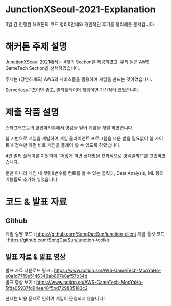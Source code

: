 # JunctionXSeoul-2021-Explanation

3일 간 진행된 해커톤의 코드 정리&안내와 개인적인 후기를 정리해둔 문서입니다.

# 해커톤 주제 설명

JunctionXSeoul 2021에서는 4개의 Section을 제공하였고, 우리 팀은 AWS GameTech Section을 선택하였습니다.  

주제는 (당연하게도) AWS의 서비스들을 활용하여 게임을 만드는 것이었습니다.

Serverless구조이면 좋고, 멀티플레이어 게임이면 가산점이 있었습니다.

# 제출 작품 설명

스타그래프트의 혈압마라톤에서 영감을 얻어 게임을 개발 하였습니다. 

웹 기반으로 게임을 개발하여 게임 클라이언트 프로그램을 다운 받을 필요없이 웹 사이트에 접속만 하면 바로 게임을 플레이 할 수 있도록 하였습니다.

4인 멀티 플레이를 지원하며 "어떻게 하면 상대방을 효과적으로 엿맥일까?"를 고민하였습니다.

뿐만 아니라 게임 내 셋팅&변수를 컨트롤 할 수 있는 툴킷과, Data Analysis, ML 등의 기능들도 추가해 넣었습니다.

# 코드 & 발표 자료

## Github
게임 실행 코드 : https://github.com/SongDaeSun/junction-client
게임 툴킷 코드 : https://github.com/SongDaeSun/junction-toolkit

## 발표 자료 & 발표 영상
발표 자료 다운로드 링크 : https://www.notion.so/AWS-GameTech-MooYaHo-e0a1d7719e5146349ab897e8af57b34d  
발표 영상 보기 : https://www.notion.so/AWS-GameTech-MooYaHo-5fda05937fd94ea48f5bd729885183c2

현재는 비용 문제로 인하여 게임이 운영되지 않습니다!

